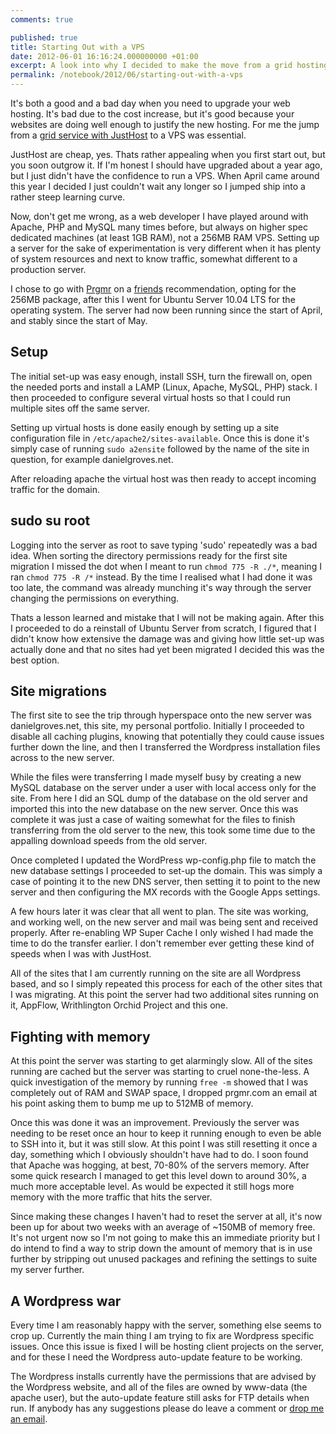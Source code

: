 ```yaml
---
comments: true

published: true
title: Starting Out with a VPS
date: 2012-06-01 16:16:24.000000000 +01:00
excerpt: A look into why I decided to make the move from a grid hosting package to a VPS and some of the challenges I faced.
permalink: /notebook/2012/06/starting-out-with-a-vps
---
```

It's both a good and a bad day when you need to upgrade your web hosting. It's bad due to the cost increase, but it's good because your websites are doing well enough to justify the new hosting. For me the jump from a [grid service with JustHost](http://justhost.com/ "JustHost") to a VPS was essential.

JustHost are cheap, yes. Thats rather appealing when you first start out, but you soon outgrow it. If I'm honest I should have upgraded about a year ago, but I just didn't have the confidence to run a VPS. When April came around this year I decided I just couldn't wait any longer so I jumped ship into a rather steep learning curve.

Now, don't get me wrong, as a web developer I have played around with Apache, PHP and MySQL many times before, but always on higher spec dedicated machines (at least 1GB RAM), not a 256MB RAM VPS. Setting up a server for the sake of experimentation is very different when it has plenty of system resources and next to know traffic, somewhat different to a production server.

I chose to go with [Prgmr](http://prgmr.com/xen/ "Prgmr Xen VPS Hosting") on a [friends](http://nickcharlton.net/ "Nick Charlton's Personal Website") recommendation, opting for the 256MB package, after this I went for Ubuntu Server 10.04 LTS for the operating system. The server had now been running since the start of April, and stably since the start of May.

## Setup

The initial set-up was easy enough, install SSH, turn the firewall on, open the needed ports and install a LAMP (Linux, Apache, MySQL, PHP) stack. I then proceeded to configure several virtual hosts so that I could run multiple sites off the same server.

Setting up virtual hosts is done easily enough by setting up a site configuration file in ```/etc/apache2/sites-available```. Once this is done it's simply case of running ```sudo a2ensite``` followed by the name of the site in question, for example danielgroves.net.

After reloading apache the virtual host was then ready to accept incoming traffic for the domain.

## sudo su root

Logging into the server as root to save typing 'sudo' repeatedly was a bad idea. When sorting the directory permissions ready for the first site migration I missed the dot when I meant to run ```chmod 775 -R ./*```, meaning I ran ```chmod 775 -R /*``` instead. By the time I realised what I had done it was too late, the command was already munching it's way through the server changing the permissions on everything.

Thats a lesson learned and mistake that I will not be making again. After this I proceeded to do a reinstall of Ubuntu Server from scratch, I figured that I didn't know how extensive the damage was and giving how little set-up was actually done and that no sites had yet been migrated I decided this was the best option.

## Site migrations

The first site to see the trip through hyperspace onto the new server was danielgroves.net, this site, my personal portfolio. Initially I proceeded to disable all caching plugins, knowing that potentially they could cause issues further down the line, and then I transferred the Wordpress installation files across to the new server.

While the files were transferring I made myself busy by creating a new MySQL database on the server under a user with local access only for the site. From here I did an SQL dump of the database on the old server and imported this into the new database on the new server. Once this was complete it was just a case of waiting somewhat for the files to finish transferring from the old server to the new, this took some time due to the appalling download speeds from the old server.

Once completed I updated the WordPress wp-config.php file to match the new database settings I proceeded to set-up the domain. This was simply a case of pointing it to the new DNS server, then setting it to point to the new server and then configuring the MX records with the Google Apps settings.

A few hours later it was clear that all went to plan. The site was working, and working well, on the new server and mail was being sent and received properly. After re-enabling WP Super Cache I only wished I had made the time to do the transfer earlier. I don't remember ever getting these kind of speeds when I was with JustHost.

All of the sites that I am currently running on the site are all Wordpress based, and so I simply repeated this process for each of the other sites that I was migrating. At this point the server had two additional sites running on it, AppFlow, Writhlington Orchid Project and this one.
## Fighting with memory
At this point the server was starting to get alarmingly slow. All of the sites running are cached but the server was starting to cruel none-the-less. A quick investigation of the memory by running ```free -m``` showed that I was completely out of RAM and SWAP space, I dropped prgmr.com an email at his point asking them to bump me up to 512MB of memory.

Once this was done it was an improvement. Previously the server was needing to be reset once an hour to keep it running enough to even be able to SSH into it, but it was still slow. At this point I was still resetting it once a day, something which I obviously shouldn't have had to do. I soon found that Apache was hogging, at best, 70-80% of the servers memory. After some quick research I managed to get this level down to around 30%, a much more acceptable level. As would be expected it still hogs more memory with the more traffic that hits the server.

Since making these changes I haven't had to reset the server at all, it's now been up for about two weeks with an average of ~150MB of memory free. It's not urgent now so I'm not going to make this an immediate priority but I do intend to find a way to strip down the amount of memory that is in use further by stripping out unused packages and refining the settings to suite my server further.
## A Wordpress war
Every time I am reasonably happy with the server, something else seems to crop up. Currently the main thing I am trying to fix are Wordpress specific issues. Once this issue is fixed I will be hosting client projects on the server, and for these I need the Wordpress auto-update feature to be working.

The Wordpress installs currently have the permissions that are advised by the Wordpress website, and all of the files are owned by www-data (the apache user), but the auto-update feature still asks for FTP details when run. If anybody has any suggestions please do leave a comment or [drop me an email](http://danielgroves.net/contact/ "Contact Me").
